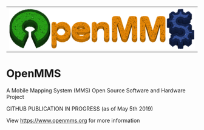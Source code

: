 <table style="border:0px;">
  <tr style="border:0px;">
    <td style="border:0px;"><img src="./images/logo_pc7_sm.png"></td>
  </tr>
</table>

# OpenMMS
A Mobile Mapping System (MMS) Open Source Software and Hardware Project

GITHUB PUBLICATION IN PROGRESS (as of May 5th 2019)

View https://www.openmms.org for more information
